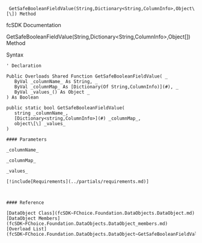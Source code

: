 ﻿     GetSafeBooleanFieldValue(String,Dictionary<String,ColumnInfo>,Object\[\]) Method                                                   

fcSDK Documentation

GetSafeBooleanFieldValue(String,Dictionary<String,ColumnInfo>,Object\[\]) Method

Syntax

```vbnet
' Declaration

Public Overloads Shared Function GetSafeBooleanFieldValue( _
   ByVal _columnName_ As String, _
   ByVal _columnMap_ As [Dictionary(Of String,ColumnInfo)](#), _
   ByVal _values_() As Object _
) As Boolean

public static bool GetSafeBooleanFieldValue( 
   string _columnName_,
   [Dictionary<string,ColumnInfo>](#) _columnMap_,
   object\[\] _values_
)

#### Parameters

_columnName_

_columnMap_

_values_

[!include[Requirements](../partials/requirements.md)]



#### Reference

[DataObject Class](fcSDK~FChoice.Foundation.DataObjects.DataObject.md)  
[DataObject Members](fcSDK~FChoice.Foundation.DataObjects.DataObject_members.md)  
[Overload List](fcSDK~FChoice.Foundation.DataObjects.DataObject~GetSafeBooleanFieldValue.md)